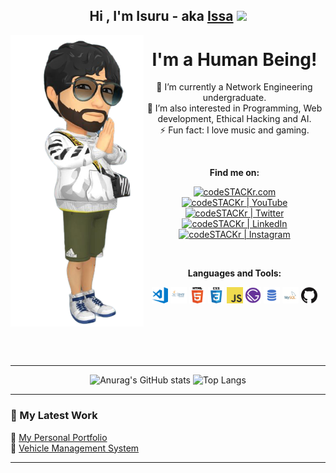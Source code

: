 <div align="center">
  
## Hi , I'm Isuru - aka [Issa][website] <img src="https://raw.githubusercontent.com/MartinHeinz/MartinHeinz/master/wave.gif" width="30px">

  <p >   
    
<img align = "left" src="https://raw.githubusercontent.com/issaadhi/issaadhi/main/image/bit3.png" />  
  </p>
  
  
# I'm a Human Being!

 🌱 I’m currently a Network Engineering undergraduate. <br>
 👀 I’m also interested in Programming, Web development, Ethical Hacking and AI. <br>
 ⚡ Fun fact: I love  music and gaming. <br>
  
<br>

  <b>Find me on:</b>

[<img alt="codeSTACKr.com" width="22px" src="https://image.pngaaa.com/729/1023729-middle.png" />][website] 
[<img alt="codeSTACKr | YouTube" width="22px" src="https://cdn.usbrandcolors.com/images/logos/facebook-logo.svg" />][facebook]
[<img alt="codeSTACKr | Twitter" width="22px" src="https://cdn.usbrandcolors.com/images/logos/twitter-logo.svg" />][twitter]
[<img alt="codeSTACKr | LinkedIn" width="22px" src="https://image.flaticon.com/icons/png/512/174/174857.png" />][linkedin]
[<img alt="codeSTACKr | Instagram" width="22px" src="https://cdn.usbrandcolors.com/images/logos/instagram-logo.png" />][instagram]

  <br>

<b>Languages and Tools:</b>

<img  alt="Visual Studio Code" width="26px" src="https://raw.githubusercontent.com/github/explore/80688e429a7d4ef2fca1e82350fe8e3517d3494d/topics/visual-studio-code/visual-studio-code.png" />
<img  alt="CSS3" width="26px" src="https://raw.githubusercontent.com/github/explore/80688e429a7d4ef2fca1e82350fe8e3517d3494d/topics/java/java.png" />
<img  alt="HTML5" width="26px" src="https://raw.githubusercontent.com/github/explore/80688e429a7d4ef2fca1e82350fe8e3517d3494d/topics/html/html.png" />
<img  alt="CSS3" width="26px" src="https://raw.githubusercontent.com/github/explore/80688e429a7d4ef2fca1e82350fe8e3517d3494d/topics/css/css.png" />
<img  alt="JavaScript" width="26px" src="https://raw.githubusercontent.com/github/explore/80688e429a7d4ef2fca1e82350fe8e3517d3494d/topics/javascript/javascript.png" />
<img  alt="Gatsby" width="26px" src="https://raw.githubusercontent.com/github/explore/e94815998e4e0713912fed477a1f346ec04c3da2/topics/gatsby/gatsby.png" />
<img  alt="SQL" width="26px" src="https://raw.githubusercontent.com/github/explore/80688e429a7d4ef2fca1e82350fe8e3517d3494d/topics/sql/sql.png" />
<img  alt="MySQL" width="26px" src="https://raw.githubusercontent.com/github/explore/80688e429a7d4ef2fca1e82350fe8e3517d3494d/topics/mysql/mysql.png" />
<img  alt="GitHub" width="26px" src="https://raw.githubusercontent.com/github/explore/78df643247d429f6cc873026c0622819ad797942/topics/github/github.png" />

<br><br><br><br>
</div>

---

<div align = "center">
            
![Anurag's GitHub stats](https://github-readme-stats.vercel.app/api?username=issaadhi&show_icons=true) 
![Top Langs](https://github-readme-stats.vercel.app/api/top-langs/?username=issaadhi&layout=compact&langs_count=10)
</div>



--- 


### 📕 My Latest Work

<!-- BLOG-POST-LIST:START -->
 📄 [My Personal Portfolio](https://portfolio.isuru.xyz/)
<br>
 🚗 [Vehicle Management System](https://github.com/issaadhi/JavaFX_Vehicle_Managment_System)
 <br>
<!-- BLOG-POST-LIST:END -->

---


[website]: https://portfolio.isuru.xyz/
[twitter]: https://twitter.com/issa0020
[facebook]: https://www.facebook.com/isuru.y.adhikari/
[instagram]: https://www.instagram.com/is_sa_00/
[linkedin]: https://www.linkedin.com/in/isuru-adhikari-72719a175/
